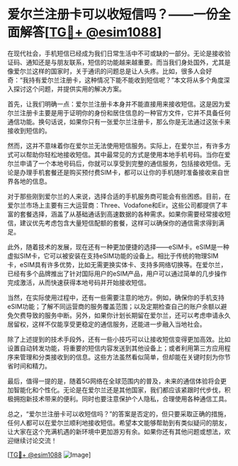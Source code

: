 # 爱尔兰注册卡可以收短信吗？——一份全面解答[[TG💪+ @esim1088](https://t.me/s/esim1088)]

在现代社会，手机短信已经成为我们日常生活中不可或缺的一部分。无论是接收验证码、通知还是与朋友联系，短信的功能越来越重要。而当我们身处国外，尤其是像爱尔兰这样的国家时，关于通讯的问题总是让人头疼。比如，很多人会好奇：“我持有爱尔兰注册卡，这种情况下能不能收到短信呢？”本文将从多个角度深入探讨这个问题，并提供实用的解决方案。

首先，让我们明确一点：爱尔兰注册卡本身并不能直接用来接收短信。这是因为爱尔兰注册卡主要是用于证明你的身份和居住信息的一种官方文件，它并不具备任何通信功能。换句话说，如果你只有一张爱尔兰注册卡，那么你是无法通过这张卡来接收到短信的。

然而，这并不意味着你在爱尔兰无法使用短信服务。实际上，在爱尔兰，有许多方式可以帮助你轻松地接收短信。其中最常见的方式是使用本地手机号码。当你在爱尔兰申请了一个本地号码后，你就可以享受到完整的通信服务，包括接收短信。无论是办理手机套餐还是购买预付费SIM卡，都可以让你的手机随时准备接收来自世界各地的信息。

对于那些刚到爱尔兰的人来说，选择合适的手机服务商可能会有些困惑。目前，在爱尔兰市场上主要有三大运营商：Three、Vodafone和Eir。这些公司都提供了丰富的套餐选择，涵盖了从基础通话到高速数据的各种需求。如果你需要经常接收短信，建议优先考虑包含大量短信配额的套餐，这样可以确保你的通信需求得到满足。

此外，随着技术的发展，现在还有一种更加便捷的选择——eSIM卡。eSIM是一种虚拟SIM卡，它可以被安装在支持eSIM功能的设备上。相比于传统的物理SIM卡，eSIM具有许多优势，比如无需更换实体卡、支持多网络切换等。在爱尔兰，已经有多个品牌推出了针对国际用户的eSIM产品，用户可以通过简单的几步操作完成激活，从而快速获得本地号码并开始接收短信。

当然，在实际使用过程中，还有一些需要注意的地方。例如，确保你的手机支持eSIM功能；了解不同运营商的服务覆盖范围；以及定期检查自己的账户余额以避免欠费导致的服务中断。另外，如果你计划长期留在爱尔兰，还可以考虑申请永久居留权，这样不仅能享受更稳定的通信服务，还能进一步融入当地社会。

除了上述提到的技术手段外，还有一些小技巧可以让接收短信变得更加高效。比如设置自动转发功能，将重要的短信内容发送到其他设备上；或者利用第三方应用程序来管理和分类接收到的信息。这些方法虽然看似简单，但却能在关键时刻为你节省时间和精力。

最后，值得一提的是，随着5G网络在全球范围内的普及，未来的通信体验将会更加智能化和个性化。无论是在爱尔兰还是其他国家，我们都应该紧跟时代步伐，积极拥抱新技术带来的便利。同时也要注意保护个人隐私，合理使用各种通信工具。

总之，“爱尔兰注册卡可以收短信吗？”的答案是否定的，但只要采取正确的措施，任何人都可以在爱尔兰顺利地接收短信。希望本文能够帮助到有类似疑问的朋友，让大家在这个充满机遇的新环境中更加游刃有余。如果你还有其他问题或想法，欢迎继续讨论交流！

[[TG💪+ @esim1088](https://t.me/s/esim1088) ![Image](https://i.postimg.cc/4NQfJmqS/Snipaste-2025-05-13-00-14-12.png)]